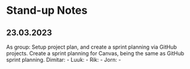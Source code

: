 # Stand-up Notes

## 23.03.2023
As group: Setup project plan, and create a sprint planning via GitHub projects. Create a sprint planning for Canvas, being the same as GitHub sprint planning.
Dimitar: -
Luuk: -
Rik: -
Jorn: -
